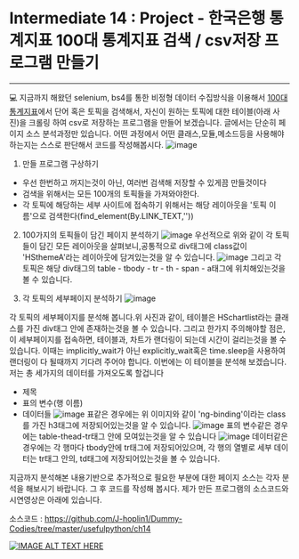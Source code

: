 # Intermediate 14 : Project - 한국은행 통계지표 100대 통계지표 검색 / csv저장 프로그램 만들기
***

💻 지금까지 해왔던 selenium, bs4를 통한 비정형 데이터 수집방식을 이용해서 [100대 통계지표](https://ecos.bok.or.kr/jsp/vis/keystat/#/key)에서 단어 혹은 토픽을 검색해서, 자신이 원하는 토픽에 대한 테이블(아래 사진)을
크롤링 하여 csv로 저장하는 프로그램을 만들어 보겠습니다. 글에서는 단순히 페이지 소스 분석과정만 있습니다. 어떤 과정에서 어떤 클래스,모듈,메소드등을 사용해야하는지는 스스로 판단해서 코드를 작성해봅시다.
![image](https://user-images.githubusercontent.com/45956041/147867956-3981e35b-7e95-4ce7-bb6e-32e316513825.png)

1. 만들 프로그램 구상하기

- 우선 한번하고 꺼지는것이 아닌, 여러번 검색해 저장할 수 있게끔 만들것이다
- 검색을 위해서는 모든 100개의 토픽들을 가져와야한다.
- 각 토픽에 해당하는 세부 사이트에 접속하기 위해서는 해당 레이아웃을 '토픽 이름'으로 검색한다(find_element(By.LINK_TEXT,''))

2. 100가지의 토픽들이 담긴 페이지 분석하기
![image](https://user-images.githubusercontent.com/45956041/147868112-1d3f2882-aaab-4762-bfd1-3edd51d34f0c.png)
우선적으로 위와 같이 각 토픽들이 담긴 모든 레이아웃을 살펴보니,공통적으로 div태그에 class값이 'HSthemeA'라는 레이아웃에 담겨있는것을 알 수 있습니다.
![image](https://user-images.githubusercontent.com/45956041/147868552-40041bc3-d8c3-46e5-b1ef-ebcd758c6218.png) 
그리고 각 토픽은 해당 div태그의 table - tbody - tr - th - span - a태그에 위치해있는것을 볼 수 있습니다.

3. 각 토픽의 세부페이지 분석하기
![image](https://user-images.githubusercontent.com/45956041/147868598-dafaa57d-7ad7-4ea1-a4b3-7339747dbe53.png)

각 토픽의 세부페이지를 분석해 봅니다.위 사진과 같이, 테이블은 HSchartlist라는 클래스를 가진 div태그 안에 존재하는것을 볼 수 있습니다. 그리고 한가지 주의해야할 점은, 이 세부페이지를 접속하면, 테이블과, 차트가
랜더링이 되는데 시간이 걸리는것을 볼 수 있습니다. 이때는 implicitly_wait가 아닌 explicitly_wait혹은 time.sleep을 사용하여 랜더링이 다 될때까지 기다려 주어야 합니다. 이번에는 이 테이블을 분석해 보겠습니다.
저는 총 세가지의 데이터를 가져오도록 할겁니다

  - 제목
  - 표의 변수(행 이름)
  - 데이터들
![image](https://user-images.githubusercontent.com/45956041/147868688-086e61c6-8b6e-4b7b-aa38-a25180cf4af4.png)
표같은 경우에는 위 이미지와 같이 'ng-binding'이라는 class를 가진 h3태그에 저장되어있는것을 알 수 있습니다.
![image](https://user-images.githubusercontent.com/45956041/147868762-45856cb4-390d-4a4a-a275-a1c89b9b3279.png)
표의 변수같은 경우에는 table-thead-tr태그 안에 모여있는것을 알 수 있습니다
![image](https://user-images.githubusercontent.com/45956041/147868792-7025d4a4-8a93-4563-a2e5-d2d4db1fe5fa.png)
데이터같은 경우에는 각 행마다 tbody안에 tr태그에 저장되어있으며, 각 행의 열별로 세부 데이터는 tr태그 안의, td태그에 저장되어있는것을 볼 수 있습니다.

지금까지 분석해본 내용기반으로 추가적으로 필요한 부분에 대한 페이지 소스는 각자 분석을 해보시기 바랍니다. 그 후 코드를 작성해 봅시다. 제가 만든 프로그램의 소스코드와 시연영상은 아래에 있습니다.

소스코드 : https://github.com/J-hoplin1/Dummy-Codies/tree/master/usefulpython/ch14

[![IMAGE ALT TEXT HERE](https://img.youtube.com/vi/6j7lPJIqikE/0.jpg)](https://www.youtube.com/watch?v=6j7lPJIqikE)
